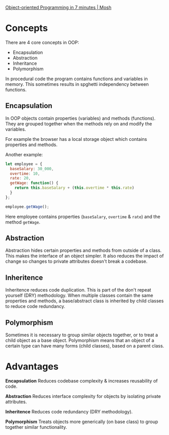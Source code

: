 [Object-oriented Programming in 7 minutes | Mosh](https://www.youtube.com/watch?v=pTB0EiLXUC8)

# Concepts

There are 4 core concepts in OOP:
 - Encapsulation
 - Abstraction
 - Inheritance
 - Polymorphism

In procedural code the program contains functions and variables in memory. This sometimes results in spghetti independency between functions.

## Encapsulation

In OOP objects contain properties (variables) and methods (functions). They are grouped together when the methods rely on and modify the variables.

For example the browser has a local storage object which contains properties and methods.

Another example:
```javascript
let employee = {
  baseSalary: 30_000,
  overtime: 10,
  rate: 20,
  getWage: function() {
    return this.baseSalary + (this.overtime * this.rate)
  }
};

employee.getWage();
```

Here employee contains properties (`baseSalary`, `overtime` & `rate`) and the method `getWage`.

## Abstraction

Abstraction hides certain properties and methods from outside of a class. This makes the interface of an object simpler. It also reduces the impact of change so changes to private attributes doesn't break a codebase.

## Inheritence

Inheritence reduces code duplication. This is part of the don't repeat yourself (DRY) methodology. When multiple classes contain the same properties and methods, a base/abstract class is inherited by child classes to reduce code redundancy.

## Polymorphism

Sometimes it is necessary to group similar objects together, or to treat a child object as a base object. Polymorphism means that an object of a certain type can have many forms (child classes), based on a parent class.

# Advantages

**Encapsulation** Reduces codebase complexity & increases reusability of code.

**Abstraction** Reduces interface complexity for objects by isolating private attributes.

**Inheritence** Reduces code redundancy (DRY methodology).

**Polymorphism** Treats objects more generically (on base class) to group together similar functionality.

